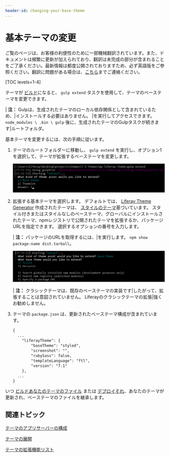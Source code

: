 ```yaml
---
header-id: changing-your-base-theme
---
```


# 基本テーマの変更

<p class="alert alert-info"><span class="wysiwyg-color-blue120">ご覧のページは、お客様の利便性のために一部機械翻訳されています。また、ドキュメントは頻繁に更新が加えられており、翻訳は未完成の部分が含まれることをご了承ください。最新情報は都度公開されておりますため、必ず英語版をご参照ください。翻訳に問題がある場合は、<a href="mailto:support-content-jp@liferay.com">こちら</a>までご連絡ください。</span></p>

[TOC levels=1-4]

テーマが [ビルド](/docs/7-1/tutorials/-/knowledge_base/t/building-your-themes-files)になると、 `gulp extend` タスクを使用して、テーマのベーステーマを変更できます。

| **注：** Gulpは、生成されたテーマのローカル依存関係として含まれているため、|インストールする必要はありません。 |を実行してアクセスできます。 `node_modules \ .bin \ gulp` 後に、生成されたテーマのGulpタスクが続きます|ルートフォルダ。

基本テーマを変更するには、次の手順に従います。

1.  テーマのルートフォルダーに移動し、 `gulp extend` を実行し、オプション1を選択して、テーマが拡張するベーステーマを変更します。

    ![図1： <code>gulp extend</code> タスクを実行して、ベーステーマを変更するか、テーマレットをインストールします。](../../../../images/theme-dev-changing-base-themes-gulp-extend-base-theme.png)

2.  拡張する基本テーマを選択します。 デフォルトでは、 [Liferay Theme Generator](https://github.com/liferay/generator-liferay-theme) 作成されたテーマは、 [スタイルのテーマ](https://www.npmjs.com/package/liferay-theme-styled)基づいています。 スタイル付きまたはスタイルなしのベーステーマ、グローバルにインストールされたテーマ、npmレジストリで公開されたテーマを拡張するか、パッケージURLを指定できます。 選択するオプションの番号を入力します。

    | **注：** パッケージのURLを取得するには、|を実行します。 `npm show package-name dist.tarball`。

    ![図2：スタイル付きまたはスタイルなしのベーステーマ、グローバルにインストールされたテーマ、またはnpmレジストリに公開されたテーマを拡張できます。](../../../../images/theme-dev-changing-base-themes-gulp-extend-base-theme-choice.png)

    | **注：** クラシックテーマは、既存のベーステーマの実装です|したがって、拡張することは意図されていません。 Liferayのクラシックテーマの拡張|強くお勧めしません。

3.  テーマの `package.json` は、更新されたベーステーマ構成が含まれています。
   
        {
          ...
            "liferayTheme": {
                "baseTheme": "styled",
                "screenshot": "",
                "rubySass": false,
                "templateLanguage": "ftl",
                "version": "7.1"
            },
          ...
        }

いつ [ビルドあなたのテーマのファイル](/docs/7-1/tutorials/-/knowledge_base/t/building-your-themes-files) または [デプロイそれ](/docs/7-1/tutorials/-/knowledge_base/t/deploying-your-theme)、あなたのテーマが更新され、ベーステーマのファイルを継承します。

## 関連トピック

[テーマのアプリサーバーの構成](/docs/7-1/tutorials/-/knowledge_base/t/configuring-your-themes-app-server)

[テーマの展開](/docs/7-1/tutorials/-/knowledge_base/t/deploying-your-theme)

[テーマの拡張機能リスト](/docs/7-1/tutorials/-/knowledge_base/t/listing-your-themes-extensions)
